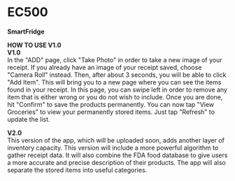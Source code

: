 
# EC500
<b>SmartFridge </b><br />
  
  
<b>HOW TO USE V1.0</b><br />
<b>V1.0</b><br />
In the "ADD" page, click "Take Photo" in order to take a new image of your receipt. If you already have an image of your receipt saved, choose "Camera Roll" instead. Then, after about 3 seconds, you will be able to click "Add Item". This will bring you to a new page where you can see the items found in your receipt. In this page, you can swipe left in order to remove any item that is either wrong or you do not wish to include. Once you are done, hit "Confirm" to save the products permanently. You can now tap "View Groceries" to view your permanently stored items. Just tap "Refresh" to update the list.
                             

<b> V2.0 </b><br />
This version of the app, which will be uploaded soon, adds another layer of inventory capacity. This version will include a more powerful algorithm to gather receipt data. It will also combine the FDA food database to give users a more accurate and precise description of their products. The app will also separate the stored items into useful categories. 
